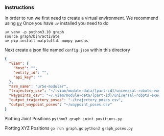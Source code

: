 ### Instructions

In order to run we first need to create a virtual environment.
We recommend using [uv](https://docs.astral.sh/uv/getting-started/installation/)
Once you have  `uv` installed you need to do
```
uv venv -p python3.10 graph
source graph/bin/activate
uv pip install matplotlib numpy pandas
```

Next create a json file named `config.json` within this directory
```json
{
  "viam": {
    "host": "",
    "entity_id": "",
    "api_key": ""
  },
  "arm_name": "ur5e-modular",
  "trajectory_csv": "~/.viam/module-data/[part-id]/universal-robots-executable/1748360427793_trajectory.csv",
  "waypoints_csv": "~/.viam/module-data/[part-id]/universal-robots-executable/1748360427793_waypoints.csv",
  "output_trajectory_poses": "~/trajectory_poses.csv",
  "output_waypoint_poses": "~/waypoint_poses.csv"
}
```

Plotting Joint Positions
`python3 graph_joint_positions.py`

Plotting XYZ Positions
`go run graph.go`
`python3 graph_poses.py`